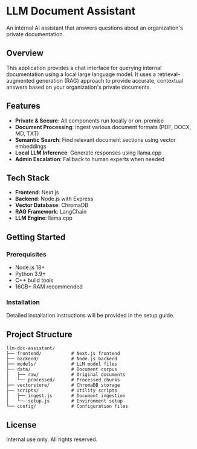 # LLM Document Assistant

An internal AI assistant that answers questions about an organization's private documentation.

## Overview

This application provides a chat interface for querying internal documentation using a local large language model. It uses a retrieval-augmented generation (RAG) approach to provide accurate, contextual answers based on your organization's private documents.

## Features

- **Private & Secure**: All components run locally or on-premise
- **Document Processing**: Ingest various document formats (PDF, DOCX, MD, TXT)
- **Semantic Search**: Find relevant document sections using vector embeddings
- **Local LLM Inference**: Generate responses using llama.cpp
- **Admin Escalation**: Fallback to human experts when needed

## Tech Stack

- **Frontend**: Next.js
- **Backend**: Node.js with Express
- **Vector Database**: ChromaDB
- **RAG Framework**: LangChain
- **LLM Engine**: llama.cpp

## Getting Started

### Prerequisites

- Node.js 18+
- Python 3.9+
- C++ build tools
- 16GB+ RAM recommended

### Installation

Detailed installation instructions will be provided in the setup guide.

## Project Structure

```
llm-doc-assistant/
├── frontend/           # Next.js frontend
├── backend/            # Node.js backend
├── models/             # LLM model files
├── data/               # Document corpus
│   ├── raw/            # Original documents
│   └── processed/      # Processed chunks
├── vectorstore/        # ChromaDB storage
├── scripts/            # Utility scripts
│   ├── ingest.js       # Document ingestion
│   └── setup.js        # Environment setup
└── config/             # Configuration files
```

## License

Internal use only. All rights reserved.